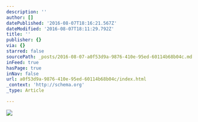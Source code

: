 ```yaml
---
description: ''
author: []
datePublished: '2016-08-07T18:16:21.567Z'
dateModified: '2016-08-07T18:11:29.792Z'
title: ''
publisher: {}
via: {}
starred: false
sourcePath: _posts/2016-08-07-a0f53d9a-9876-410e-95ed-60114b68b04c.md
inFeed: true
hasPage: true
inNav: false
url: a0f53d9a-9876-410e-95ed-60114b68b04c/index.html
_context: 'http://schema.org'
_type: Article

---
```

![](https://the-grid-user-content.s3-us-west-2.amazonaws.com/f3b34107-a171-4408-8503-2e4971bbee85.jpg)